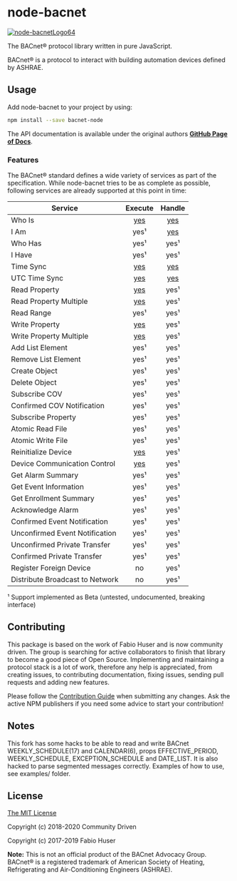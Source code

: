 # node-bacnet

[![node-bacnetLogo64](images/bacnet-icon-quad64.png)](https://www.npmjs.com/package/node-bacnet)

The BACnet® protocol library written in pure JavaScript.

BACnet® is a protocol to interact with building automation devices defined by ASHRAE.

## Usage

Add node-bacnet to your project by using:

```sh
npm install --save bacnet-node
```

The API documentation is available under the original authors **[GitHub Page of Docs](https://biancoroyal.github.io/node-bacstack/)**.

### Features

The BACnet® standard defines a wide variety of services as part of the
specification. While node-bacnet tries to be as complete as possible,
following services are already supported at this point in time:

| Service                         |                                           Execute                                            |                                       Handle                                        |
| ------------------------------- | :------------------------------------------------------------------------------------------: | :---------------------------------------------------------------------------------: |
| Who Is                          |           [yes](https://biancoroyal.github.io/node-bacstack/bacstack.html#.whoIs)            |    [yes](https://biancoroyal.github.io/node-bacstack/bacstack.html#.event:whoIs)    |
| I Am                            |                                             yes¹                                             |     [yes](https://biancoroyal.github.io/node-bacstack/bacstack.html#.event:iAm)     |
| Who Has                         |                                             yes¹                                             |                                        yes¹                                         |
| I Have                          |                                             yes¹                                             |                                        yes¹                                         |
| Time Sync                       |          [yes](https://biancoroyal.github.io/node-bacstack/bacstack.html#.timeSync)          |  [yes](https://biancoroyal.github.io/node-bacstack/bacstack.html#.event:timeSync)   |
| UTC Time Sync                   |        [yes](https://biancoroyal.github.io/node-bacstack/bacstack.html#.timeSyncUTC)         | [yes](https://biancoroyal.github.io/node-bacstack/bacstack.html#.event:timeSyncUTC) |
| Read Property                   |        [yes](https://biancoroyal.github.io/node-bacstack/bacstack.html#.readProperty)        |                                        yes¹                                         |
| Read Property Multiple          |    [yes](https://biancoroyal.github.io/node-bacstack/bacstack.html#.readPropertyMultiple)    |                                        yes¹                                         |
| Read Range                      |                                             yes¹                                             |                                        yes¹                                         |
| Write Property                  |       [yes](https://biancoroyal.github.io/node-bacstack/bacstack.html#.writeProperty)        |                                        yes¹                                         |
| Write Property Multiple         |   [yes](https://biancoroyal.github.io/node-bacstack/bacstack.html#.writePropertyMultiple)    |                                        yes¹                                         |
| Add List Element                |                                             yes¹                                             |                                        yes¹                                         |
| Remove List Element             |                                             yes¹                                             |                                        yes¹                                         |
| Create Object                   |                                             yes¹                                             |                                        yes¹                                         |
| Delete Object                   |                                             yes¹                                             |                                        yes¹                                         |
| Subscribe COV                   |                                             yes¹                                             |                                        yes¹                                         |
| Confirmed COV Notification      |                                             yes¹                                             |                                        yes¹                                         |
| Subscribe Property              |                                             yes¹                                             |                                        yes¹                                         |
| Atomic Read File                |                                             yes¹                                             |                                        yes¹                                         |
| Atomic Write File               |                                             yes¹                                             |                                        yes¹                                         |
| Reinitialize Device             |     [yes](https://biancoroyal.github.io/node-bacstack/bacstack.html#.reinitializeDevice)     |                                        yes¹                                         |
| Device Communication Control    | [yes](https://biancoroyal.github.io/node-bacstack/bacstack.html#.deviceCommunicationControl) |                                        yes¹                                         |
| Get Alarm Summary               |                                             yes¹                                             |                                        yes¹                                         |
| Get Event Information           |                                             yes¹                                             |                                        yes¹                                         |
| Get Enrollment Summary          |                                             yes¹                                             |                                        yes¹                                         |
| Acknowledge Alarm               |                                             yes¹                                             |                                        yes¹                                         |
| Confirmed Event Notification    |                                             yes¹                                             |                                        yes¹                                         |
| Unconfirmed Event Notification  |                                             yes¹                                             |                                        yes¹                                         |
| Unconfirmed Private Transfer    |                                             yes¹                                             |                                        yes¹                                         |
| Confirmed Private Transfer      |                                             yes¹                                             |                                        yes¹                                         |
| Register Foreign Device         |                                              no                                              |                                        yes¹                                         |
| Distribute Broadcast to Network |                                              no                                              |                                        yes¹                                         |

¹ Support implemented as Beta (untested, undocumented, breaking interface)

## Contributing

This package is based on the work of Fabio Huser and is now community driven.
The group is searching for active collaborators to finish that library to become a good piece of Open Source.
Implementing and maintaining a protocol stack is a lot of work, therefore any
help is appreciated, from creating issues, to contributing documentation, fixing
issues, sending pull requests and adding new features.

Please follow the [Contribution Guide](CONTRIBUTING.md) when submitting any
changes. Ask the active NPM publishers if you need some advice to start your contribution!

## Notes

This fork has some hacks to be able to read and write BACnet WEEKLY_SCHEDULE(17) and CALENDAR(6), props EFFECTIVE_PERIOD, WEEKLY_SCHEDULE, EXCEPTION_SCHEDULE and DATE_LIST. It is also hacked to parse segmented messages correctly.
Examples of how to use, see examples/ folder.

## License

[The MIT License](http://opensource.org/licenses/MIT)

Copyright (c) 2018-2020 Community Driven

Copyright (c) 2017-2019 Fabio Huser

**Note:** This is not an official product of the BACnet Advocacy Group.
BACnet® is a registered trademark of American Society of Heating, Refrigerating and
Air-Conditioning Engineers (ASHRAE).
